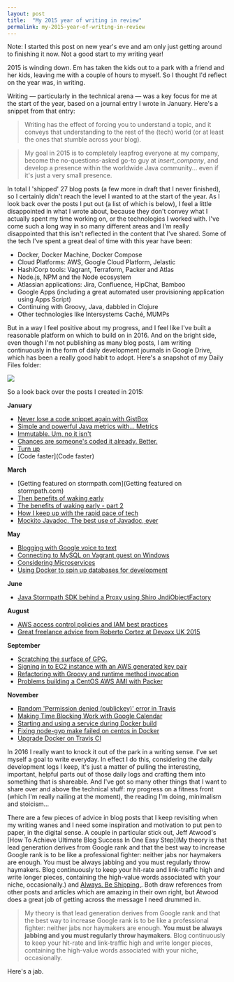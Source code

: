 ```yaml
---
layout: post
title:  "My 2015 year of writing in review"
permalink: my-2015-year-of-writing-in-review
---
```


Note: I started this post on new year's eve and am only just getting around to finishing it now. Not a good start to my writing year!

2015 is winding down. Em has taken the kids out to a park with a friend and her kids, leaving me with a couple of hours to myself. So I thought I'd reflect on the year was, in writing.

Writing — particularly in the technical arena — was a key focus for me at the start of the year, based on a journal entry I wrote in January. Here's a snippet from that entry:

> Writing has the effect of forcing you to understand a topic, and it conveys that understanding to the rest of the (tech) world (or at least the ones that stumble across your blog).

> My goal in 2015 is to completely leapfrog everyone at my company, become the no-questions-asked go-to guy at *insert_company*, and develop a presence within the worldwide Java community... even if it's just a very small presence.

In total I 'shipped' 27 blog posts (a few more in draft that I never finished), so I certainly didn't reach the level I wanted to at the start of the year. As I look back over the posts I put out (a list of which is below), I feel a little disappointed in what I wrote about, because they don't convey what I actually spent my time working on, or the technologies I worked with. I've come such a long way in so many different areas and I'm really disappointed that this isn't reflected in the content that I've shared. Some of the tech I've spent a great deal of time with this year have been:

* Docker, Docker Machine, Docker Compose
* Cloud Platforms: AWS, Google Cloud Platform, Jelastic
* HashiCorp tools: Vagrant, Terraform, Packer and Atlas
* Node.js, NPM and the Node ecosystem
* Atlassian applications: Jira, Confluence, HipChat, Bamboo
* Google Apps (including a great automated user provisioning application using Apps Script) 
* Continuing with Groovy, Java, dabbled in Clojure 
* Other technologies like Intersystems Caché, MUMPs

But in a way I feel positive about my progress, and I feel like I've built a reasonable platform on which to build on in 2016. And on the bright side, even though I'm not publishing as many blog posts, I am writing continuously in the form of daily development journals in Google Drive, which has been a really good habit to adopt. Here's a snapshot of my Daily Files folder:

![](/content/images/2015/12/Screen-Shot-2015-12-31-at-11-57-48.png)

So a look back over the posts I created in 2015:

**January**

* [Never lose a code snippet again with GistBox](http://blog.awolski.com/never-lose-a-code-snippet-again-with-gistbox/)
* [Simple and powerful Java metrics with... Metrics](http://blog.awolski.com/simple-and-poejava-metrics-with-metrics/)
* [Immutable. Um, no it isn't](http://blog.awolski.com/immutable-um-no-it-isnt/)
* [Chances are someone's coded it already. Better.](http://blog.awolski.com/chances-are-someones-coded-it-already-better/)
* [Turn up](http://blog.awolski.com/turn-up/)
* [Code faster](Code faster)

**March**

* [Getting featured on stormpath.com](Getting featured on stormpath.com)
* [Then benefits of waking early](http://blog.awolski.com/the-benefits-of-waking-early/)
* [The benefits of waking early - part 2](http://blog.awolski.com/the-benefits-of-waking-early-part-2/)
* [How I keep up with the rapid pace of tech](http://blog.awolski.com/how-i-keep-up-with-the-rapid-pace-of-tech/)
* [Mockito Javadoc. The best use of Javadoc, ever](http://blog.awolski.com/mockito-javadocs-the-best-use-of-javadoc-ever/)

**May**

* [Blogging with Google voice to text](http://blog.awolski.com/blogging-with-google-voice-to-text/)
* [Connecting to MySQL on Vagrant guest on Windows](http://blog.awolski.com/connecting-to-mysql-on-vagrant-guest-on-windows/)
* [Considering Microservices](http://blog.awolski.com/considering-microservices/)
* [Using Docker to spin up databases for development](http://blog.awolski.com/using-docker-to-spin-up-databases-for-development/)

**June**

* [Java Stormpath SDK behind a Proxy using Shiro JndiObjectFactory](http://blog.awolski.com/stormpath-java-sdk-behind-a-proxy-using-shiro-jndiobjectfactory/)

**August**

* [AWS access control policies and IAM best practices ](http://blog.awolski.com/aws-access-control-policies-and-iam-best-practices/)
* [Great freelance advice from Roberto Cortez at Devoxx UK 2015](http://blog.awolski.com/great-freelance-advice-from-roberto-cortez-at-devoxx-uk-2015/)

**September**

* [Scratching the surface of GPG.](http://blog.awolski.com/scratching-the-surface-of-gpg/)
* [Signing in to EC2 instance with an AWS generated key pair](http://blog.awolski.com/signing-in-to-ec2-instance-with-an-aws-generated-key-pair/)
* [Refactoring with Groovy and runtime method invocation](http://blog.awolski.com/refactoring-with-groovy-and-runtime-method-invocation/)
* [Problems building a CentOS AWS AMI with Packer](http://blog.awolski.com/building-an-aws-ami-with-packer/)

**November**

* [Random 'Permission denied (publickey)' error in Travis](http://blog.awolski.com/sudden-permission-denied-publickey-error-in-travis/)
* [Making Time Blocking Work with Google Calendar](http://blog.awolski.com/making-time-blocking-work-with-google-calendar/)
* [Starting and using a service during Docker build](http://blog.awolski.com/starting-services-during-docker-build/)
* [Fixing node-gyp make failed on centos in Docker](http://blog.awolski.com/fixing-node-gyp-make-failed-on-centos-in-docker/)
* [Upgrade Docker on Travis CI](http://blog.awolski.com/upgrade-docker-on-travis-ci/)  

In 2016 I really want to knock it out of the park in a writing sense. I've set myself a goal to write everyday. In effect I do this, considering the daily development logs I keep, it's just a matter of pulling the interesting, important, helpful parts out of those daily logs and crafting them into something that is shareable. And I've got so many other things that I want to share over and above the technical stuff: my progress on a fitness front (which I'm really nailing at the moment), the reading I'm doing, minimalism and stoicism... 

There are a few pieces of advice in blog posts that I keep revisiting when my writing wanes and I need some inspiration and motivation to put pen to paper, in the digital sense. A couple in particular stick out, Jeff Atwood's [How To Achieve Ultimate Blog Success In One Easy Step](My theory is that lead generation derives from Google rank and that the best way to increase Google rank is to be like a professional fighter: neither jabs nor haymakers are enough. You must be always jabbing and you must regularly throw haymakers. Blog continuously to keep your hit-rate and link-traffic high and write longer pieces, containing the high-value words associated with your niche, occasionally.) and [Always. Be Shipping.](http://blog.codinghorror.com/yes-but-what-have-you-done/). Both draw references from other posts and articles which are amazing in their own right, but Atwood does a great job of getting across the message I need drummed in.

> My theory is that lead generation derives from Google rank and that the best way to increase Google rank is to be like a professional fighter: neither jabs nor haymakers are enough. **You must be always jabbing and you must regularly throw haymakers**. Blog continuously to keep your hit-rate and link-traffic high and write longer pieces, containing the high-value words associated with your niche, occasionally.

Here's a jab.
